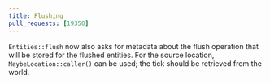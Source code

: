 ```yaml
---
title: Flushing
pull_requests: [19350]
---
```


`Entities::flush` now also asks for metadata about the flush operation
that will be stored for the flushed entities. For the source location,
`MaybeLocation::caller()` can be used; the tick should be retrieved
from the world.
